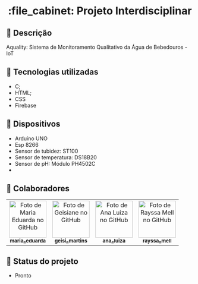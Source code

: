 <h1 align="center">:file_cabinet: Projeto Interdisciplinar </h1>

## :memo: Descrição
Aquality: Sistema de Monitoramento Qualitativo da Água de Bebedouros - IoT

## :wrench: Tecnologias utilizadas
* C;
* HTML;
* CSS
* Firebase
  
## :rocket: Dispositivos
* Arduíno UNO
* Esp 8266
* Sensor de tubidez: ST100
* Sensor de temperatura: DS18B20
* Sensor de pH: Módulo PH4502C
* 
## :handshake: Colaboradores
<table>
  <tr>
    <td align="center">
      <a href="https://github.com/eduarda159">
        <img src="https://avatars.githubusercontent.com/u/60708697?v=4" width="100px;" alt="Foto de Maria Eduarda no GitHub"/><br>
        <sub>
          <b>maria_eduarda</b>
        </sub>
      </a>
    </td>
   <td align="center">
      <a href="https://github.com/geisiimartins">
        <img src="https://avatars.githubusercontent.com/u/115662879?v=4" width="100px;" alt="Foto de Geisiane no GitHub"/><br>
        <sub>
          <b>geisi_martins</b>
        </sub>
      </a>
    </td>
  <td align="center">
      <a href="https://github.com/anagavas">
        <img src="https://avatars.githubusercontent.com/u/60942635?v=4" width="100px;" alt="Foto de Ana Luiza no GitHub"/><br>
        <sub>
          <b>ana_luiza</b>
        </sub>
      </a>
    </td>
 <td align="center">
      <a href="https://github.com/rayssamell">
        <img src="https://avatars.githubusercontent.com/u/60720014?v=4" width="100px;" alt="Foto de Rayssa Mell no GitHub"/><br>
        <sub>
          <b>rayssa_mell</b>
        </sub>
      </a>
    </td>
  </tr>
</table>

## :dart: Status do projeto
* Pronto
